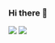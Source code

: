 ### Hi there 👋

<img src="https://github-readme-stats.vercel.app/api?username=UlyssesZh&show_icons=true&count_private=true&hide_title=true&include_all_commits=true">
<img src="https://aster-readme.vercel.app/api/top-langs/?username=UlyssesZh&exclude_lang=html&layout=compact">
